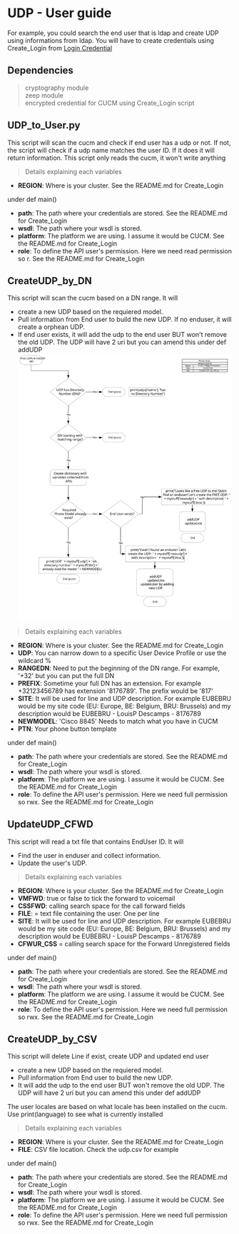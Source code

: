 # UDP - User guide
For example, you could search the end user that is ldap and create UDP using informations from ldap.
You will have to create credentials using Create_Login from [Login Credential](https://github.com/lpdescamps/Python/tree/master/credential)

## Dependencies
> cryptography module  
> zeep module  
> encrypted credential for CUCM using Create_Login script  

## UDP_to_User.py
This script will scan the cucm and check if end user has a udp or not. If not, the script will check if a udp name matches the user ID. If it does it will return information. This script only reads the cucm, it won't write anything
>Details explaining each variables
* **REGION**: Where is your cluster. See the README.md for Create_Login  

under def main()
* **path**: The path where your credentials are stored. See the README.md for Create_Login
* **wsdl**: The path where your wsdl is stored.
* **platform**: The platform we are using. I assume it would be CUCM. See the README.md for Create_Login
* **role**: To define the API user's permission. Here we need read permission so r. See the README.md for Create_Login

## CreateUDP_by_DN
This script will scan the cucm based on a DN range. It will 
 - create a new UDP based on the requiered model.
 - Pull information from End user to build the new UDP. If no enduser, it will create a orphean UDP.
 - If end user exists, it will add the udp to the end user BUT won't remove the old UDP.
The UDP will have 2 uri but you can amend this under def addUDP
![Diagram](CreateUDP_by_DN.svg)

>Details explaining each variables
* **REGION**: Where is your cluster. See the README.md for Create_Login  
* **UDP**: You can narrow down to a specific User Device Profile or use the wildcard %
* **RANGEDN**: Need to put the beginning of the DN range. For example, '\+32' but you can put the full DN
* **PREFIX**: Sometime your full DN has an extension. For example +32123456789 has extension '8176789'. The prefix would be '817'
* **SITE**: It will be used for line and UDP description. For example EUBEBRU would be my site code (EU: Europe, BE: Belgium, BRU: Brussels) and my description would be EUBEBRU - LouisP Descamps - 8176789
* **NEWMODEL**: 'Cisco 8845' Needs to match what you have in CUCM
* **PTN**: Your phone button template

under def main()
* **path**: The path where your credentials are stored. See the README.md for Create_Login
* **wsdl**: The path where your wsdl is stored.
* **platform**: The platform we are using. I assume it would be CUCM. See the README.md for Create_Login
* **role**: To define the API user's permission. Here we need full permission so rwx. See the README.md for Create_Login

## UpdateUDP_CFWD
This script will read a txt file that contains EndUser ID. It will
 - Find the user in enduser and collect information. 
 - Update the user's UDP.
 
>Details explaining each variables
* **REGION**: Where is your cluster. See the README.md for Create_Login  
* **VMFWD**: true or false to tick the forward to voicemail
* **CSSFWD**: calling search space for the call forward fields
* **FILE**: = text file containing the user. One per line
* **SITE**: It will be used for line and UDP description. For example EUBEBRU would be my site code (EU: Europe, BE: Belgium, BRU: Brussels) and my description would be EUBEBRU - LouisP Descamps - 8176789
* **CFWUR_CSS** = calling search space for the Forward Unregistered fields

under def main()
* **path**: The path where your credentials are stored. See the README.md for Create_Login
* **wsdl**: The path where your wsdl is stored.
* **platform**: The platform we are using. I assume it would be CUCM. See the README.md for Create_Login
* **role**: To define the API user's permission. Here we need full permission so rwx. See the README.md for Create_Login

## CreateUDP_by_CSV
This script will delete Line if exist, create UDP and updated end user  
 - create a new UDP based on the requiered model.
 - Pull information from End user to build the new UDP.
 - It will add the udp to the end user BUT won't remove the old UDP.
The UDP will have 2 uri but you can amend this under def addUDP

The user locales are based on what locale has been installed on the cucm. Use print(language) to see what is currently installed

>Details explaining each variables
* **REGION**: Where is your cluster. See the README.md for Create_Login  
* **FILE**: CSV file location. Check the udp.csv for example

under def main()
* **path**: The path where your credentials are stored. See the README.md for Create_Login
* **wsdl**: The path where your wsdl is stored.
* **platform**: The platform we are using. I assume it would be CUCM. See the README.md for Create_Login
* **role**: To define the API user's permission. Here we need full permission so rwx. See the README.md for Create_Login
